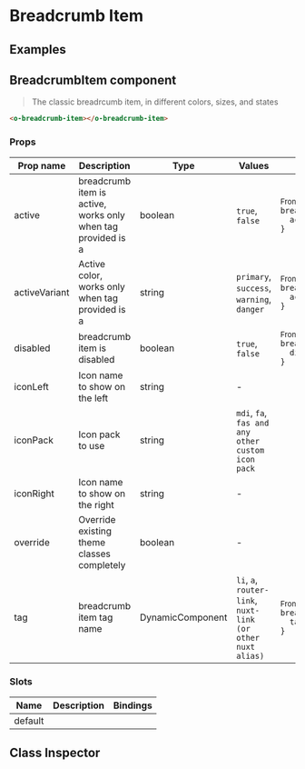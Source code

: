 # Breadcrumb Item

<section class="odocs-head">

</section>

<section class="odocs-examples">

## Examples

<example-breadcrumbitem />

</section>

<section class="odocs-specs">

## BreadcrumbItem component

> The classic breadrcumb item, in different colors, sizes, and states

```html
<o-breadcrumb-item></o-breadcrumb-item>
```

### Props

| Prop name     | Description                                                  | Type             | Values                                                      | Default                                                                                                                                                       |
| ------------- | ------------------------------------------------------------ | ---------------- | ----------------------------------------------------------- | ------------------------------------------------------------------------------------------------------------------------------------------------------------- |
| active        | breadcrumb item is active, works only when tag provided is a | boolean          | `true`, `false`                                             | <div><small>From <b>config</b>:</small></div><code style='white-space: nowrap; padding: 0;'>breadcrumb: {<br>&nbsp;&nbsp;active: false<br>}</code>            |
| activeVariant | Active color, works only when tag provided is a              | string           | `primary`, `success`, `warning`, `danger`                   | <div><small>From <b>config</b>:</small></div><code style='white-space: nowrap; padding: 0;'>breadcrumb: {<br>&nbsp;&nbsp;activeVariant: "primary"<br>}</code> |
| disabled      | breadcrumb item is disabled                                  | boolean          | `true`, `false`                                             | <div><small>From <b>config</b>:</small></div><code style='white-space: nowrap; padding: 0;'>breadcrumb: {<br>&nbsp;&nbsp;disabled: false<br>}</code>          |
| iconLeft      | Icon name to show on the left                                | string           | -                                                           |                                                                                                                                                               |
| iconPack      | Icon pack to use                                             | string           | `mdi`, `fa`, `fas and any other custom icon pack`           | <code style='white-space: nowrap; padding: 0;'></code>                                                                                                        |
| iconRight     | Icon name to show on the right                               | string           | -                                                           |                                                                                                                                                               |
| override      | Override existing theme classes completely                   | boolean          | -                                                           |                                                                                                                                                               |
| tag           | breadcrumb item tag name                                     | DynamicComponent | `li`, `a`, `router-link`, `nuxt-link (or other nuxt alias)` | <div><small>From <b>config</b>:</small></div><code style='white-space: nowrap; padding: 0;'>breadcrumb: {<br>&nbsp;&nbsp;tag: "a"<br>}</code>                 |

### Slots

| Name    | Description | Bindings |
| ------- | ----------- | -------- |
| default |             |          |

</section>

<section class="odocs-classes">

## Class Inspector

<inspector-breadcrumbitem-viewer />

</section>
